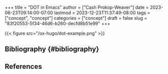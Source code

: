 +++
title = "DOT in Emacs"
author = ["Cash Prokop-Weaver"]
date = 2023-06-23T09:14:00-07:00
lastmod = 2023-12-23T11:37:49-08:00
tags = ["concept", "concept"]
categories = ["concept"]
draft = false
slug = "83f20553-5f34-46d6-b260-decfd8b51e99"
+++

{{< figure src="/ox-hugo/dot-example.png" >}}


## Bibliography {#bibliography}

## References

<style>.csl-entry{text-indent: -1.5em; margin-left: 1.5em;}</style><div class="csl-bib-body">
</div>
